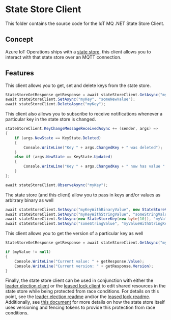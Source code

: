 # State Store Client

This folder contains the source code for the IoT MQ .NET State Store Client.

## Concept

Azure IoT Operations ships with a [state store](https://learn.microsoft.com/azure/iot-operations/create-edge-apps/concept-about-state-store-protocol), this client allows you to interact with that state store over an MQTT connection.


## Features

This client allows you to get, set and delete keys from the state store.

```csharp
StateStoreGetResponse getResponse = await stateStoreClient.GetAsync("myKey");
await stateStoreClient.SetAsync("myKey", "someNewValue");
await stateStoreClient.DeleteAsync("myKey");
```

This client also allows you to subscribe to receive notifications whenever a particular key in 
the state store is changed.

```csharp
stateStoreClient.KeyChangeMessageReceivedAsync += (sender, args) =>
{
    if (args.NewState == KeyState.Deleted)
    {
        Console.WriteLine("Key " + args.ChangedKey + " was deleted");
    }
    else if (args.NewState == KeyState.Updated)
    {
        Console.WriteLine("Key " + args.ChangedKey + " now has value " + args.NewValue);
    }
};

await stateStoreClient.ObserveAsync("myKey");
```

The state store (and this client) allow you to pass in keys and/or values as arbitrary binary as well

```csharp
await stateStoreClient.SetAsync("myKeyWithBinaryValue", new StateStoreValue(new byte[10]));
await stateStoreClient.SetAsync("myKeyWithStringValue", "someStringValue");
await stateStoreClient.SetAsync(new StateStoreKey(new byte[10]), "myValueWithBinaryKey");
await stateStoreClient.SetAsync("someStringValue", "myValueWithStringKey");
```

This client allows you to get the version of a particular key as well

```csharp
StateStoreGetResponse getResponse = await stateStoreClient.GetAsync("myKey");

if (myValue != null)
{
    Console.WriteLine("Current value: " + getResponse.Value);
    Console.WriteLine("Current version: " + getResponse.Version);
}
```

Finally, the state store client can be used in conjunction with either the [leader election client](../LeaderElection/LeaderElectionClient.cs) 
or the [leased lock client](../LeasedLock/LeasedLockClient.cs) to edit shared resources in the state
store while being protected from race conditions. For details on this point, see the 
[leader election readme](../LeaderElection/README.md#what-arent-leaders-protected-from) 
and/or the [leased lock readme](../LeasedLock/README.md#what-arent-lock-owners-protected-from). 
Additionally, see [this document](https://learn.microsoft.com/azure/iot-operations/create-edge-apps/concept-about-state-store-protocol) for more details on how the state store itself uses versioning and 
fencing tokens to provide this protection from race conditions.
